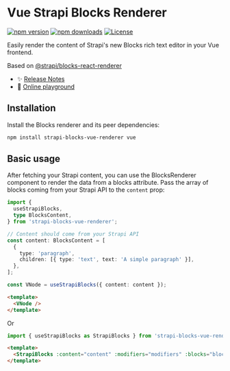 # Vue Strapi Blocks Renderer

[![npm version][npm-version-src]][npm-version-href]
[![npm downloads][npm-downloads-src]][npm-downloads-href]
[![License][license-src]][license-href]

Easily render the content of Strapi's new Blocks rich text editor in your Vue frontend.

Based on [@strapi/blocks-react-renderer](https://github.com/strapi/blocks-react-renderer)

- ✨ [Release Notes](/CHANGELOG.md)
- 🏀 [Online playground](https://stackblitz.com/github/niklasfjeldberg/vue-strapi-blocks-renderer?file=src%2FApp.vue)

## Installation

Install the Blocks renderer and its peer dependencies:

```sh
npm install strapi-blocks-vue-renderer vue
```

## Basic usage

After fetching your Strapi content, you can use the BlocksRenderer component to render the data from a blocks attribute. Pass the array of blocks coming from your Strapi API to the `content` prop:

```ts
import {
  useStrapiBlocks,
  type BlocksContent,
} from 'strapi-blocks-vue-renderer';

// Content should come from your Strapi API
const content: BlocksContent = [
  {
    type: 'paragraph',
    children: [{ type: 'text', text: 'A simple paragraph' }],
  },
];

const VNode = useStrapiBlocks({ content: content });
```

```html
<template>
  <VNode />
</template>
```

Or

```ts
import { useStrapiBlocks as StrapiBlocks } from 'strapi-blocks-vue-renderer';
```

```html
<template>
  <StrapiBlocks :content="content" :modifiers="modifiers" :blocks="blocks" />
</template>
```

<!-- Badges -->

[npm-version-src]: https://img.shields.io/npm/v/vue-strapi-blocks-renderer/latest.svg?style=flat&colorA=18181B&colorB=28CF8D
[npm-version-href]: https://npmjs.com/package/vue-strapi-blocks-renderer
[npm-downloads-src]: https://img.shields.io/npm/dm/vue-strapi-blocks-renderer.svg?style=flat&colorA=18181B&colorB=28CF8D
[npm-downloads-href]: https://npmjs.com/package/vue-strapi-blocks-renderer
[license-src]: https://img.shields.io/npm/l/vue-strapi-blocks-renderer.svg?style=flat&colorA=18181B&colorB=28CF8D
[license-href]: https://npmjs.com/package/vue-strapi-blocks-renderer
